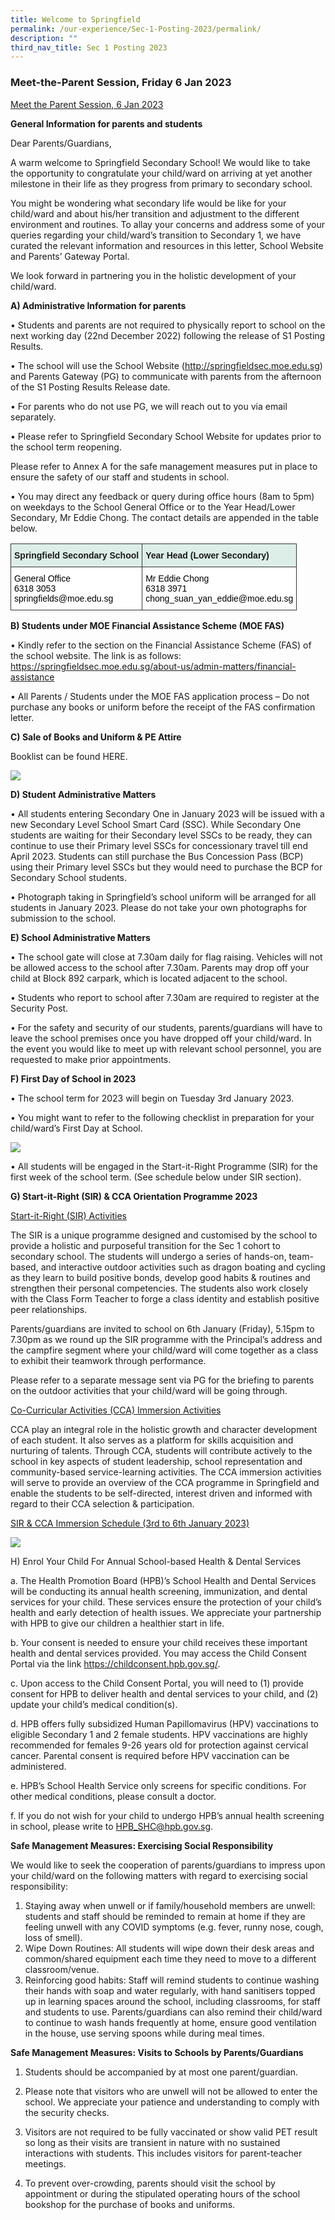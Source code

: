 ```yaml
---
title: Welcome to Springfield
permalink: /our-experience/Sec-1-Posting-2023/permalink/
description: ""
third_nav_title: Sec 1 Posting 2023
---
```

### **Meet-the-Parent Session, Friday 6 Jan 2023**

[Meet the Parent Session, 6 Jan 2023](/files/School%20Website_Presentation%20Slides_S1%20Meet-The-Parents_6%20Jan%202023.pdf)

**General Information for parents and students** 

Dear Parents/Guardians,

A warm welcome to Springfield Secondary School! We would like to take the opportunity to congratulate your child/ward on arriving at yet another milestone in their life as they progress from primary to secondary school.

You might be wondering what secondary life would be like for your child/ward and about his/her transition and adjustment to the different environment and routines. To allay your concerns and address some of your queries regarding your child/ward’s transition to Secondary 1, we have curated the relevant information and resources in this letter, School Website and Parents’ Gateway Portal. 

We look forward in partnering you in the holistic development of your child/ward.

**A) Administrative Information for parents**

•	Students and parents are not required to physically report to school on the next working day (22nd December 2022) following the release of S1 Posting Results. 

•	The school will use the School Website (http://springfieldsec.moe.edu.sg) and Parents Gateway (PG) to communicate with parents from the afternoon of the S1 Posting Results Release date. 

•	For parents who do not use PG, we will reach out to you via email separately. 

•	Please refer to Springfield Secondary School Website for updates prior to the school term reopening. 

Please refer to Annex A for the safe management measures put in place to ensure the safety of our staff and students in school.

•	You may direct any feedback or query during office hours (8am to 5pm) on weekdays to the School General Office or to the Year Head/Lower Secondary, Mr Eddie Chong. The contact details are appended in the table below.


<table style="border-collapse:collapse;border-spacing:0" class="tg"><thead><tr><th style="background-color:#DDEEE9;border-color:#343434;border-style:solid;border-width:1px;font-family:Arial, sans-serif;font-size:14px;font-weight:bold;overflow:hidden;padding:10px 5px;text-align:left;vertical-align:top;word-break:normal">Springfield Secondary School</th><th style="background-color:#DDEEE9;border-color:#343434;border-style:solid;border-width:1px;font-family:Arial, sans-serif;font-size:14px;font-weight:bold;overflow:hidden;padding:10px 5px;text-align:left;vertical-align:top;word-break:normal">Year Head (Lower Secondary)</th></tr></thead><tbody><tr><td style="background-color:#ffffff;border-color:#343434;border-style:solid;border-width:1px;font-family:Arial, sans-serif;font-size:14px;overflow:hidden;padding:10px 5px;text-align:left;vertical-align:top;word-break:normal"><span style="font-weight:normal;color:#000">General Office <br>6318 3053 <br> springfields@moe.edu.sg</span></td><td style="background-color:#ffffff;border-color:#343434;border-style:solid;border-width:1px;font-family:Arial, sans-serif;font-size:14px;overflow:hidden;padding:10px 5px;text-align:left;vertical-align:top;word-break:normal"><span style="font-weight:normal;color:#000">Mr Eddie Chong <br> 6318 3971 <br>chong_suan_yan_eddie@moe.edu.sg</span></td></tr></tbody></table>

**B) Students under MOE Financial Assistance Scheme (MOE FAS)**

•	Kindly refer to the section on the Financial Assistance Scheme (FAS) of the school website. The link is as follows:
https://springfieldsec.moe.edu.sg/about-us/admin-matters/financial-assistance

•	All Parents / Students under the MOE FAS application process – Do not purchase any books or uniform before the receipt of the FAS confirmation letter.

**C) Sale of Books and Uniform & PE Attire**

Booklist can be found HERE.

![](/images/MTP2.png)

**D) Student Administrative Matters**

•	All students entering Secondary One in January 2023 will be issued with a new Secondary Level School Smart Card (SSC). While Secondary One students are waiting for their Secondary level SSCs to be ready, they can continue to use their Primary level SSCs for concessionary travel till end April 2023.  Students can still purchase the Bus Concession Pass (BCP) using their Primary level SSCs but they would need to purchase the BCP for Secondary School students.

•	Photograph taking in Springfield’s school uniform will be arranged for all students in January 2023. Please do not take your own photographs for submission to the school. 

**E) School Administrative Matters**

•	The school gate will close at 7.30am daily for flag raising. Vehicles will not be allowed access to the school after 7.30am. Parents may drop off your child at Block 892 carpark, which is located adjacent to the school.

•	Students who report to school after 7.30am are required to register at the Security Post.

•	For the safety and security of our students, parents/guardians will have to leave the school premises once you have dropped off your child/ward. In the event you would like to meet up with relevant school personnel, you are requested to make prior appointments. 


**F) First Day of School in 2023**

•	The school term for 2023 will begin on Tuesday 3rd January 2023.

•	You might want to refer to the following checklist in preparation for your child/ward’s First Day at School.

![](/images/MTP3.png)

•	All students will be engaged in the Start-it-Right Programme (SIR) for the first week of the school term. (See schedule below under SIR section).

**G) Start-it-Right (SIR) & CCA Orientation Programme 2023**

<u>Start-it-Right (SIR) Activities</u>

The SIR is a unique programme designed and customised by the school to provide a holistic and purposeful transition for the Sec 1 cohort to secondary school. The students will undergo a series of hands-on, team-based, and interactive outdoor activities such as dragon boating and cycling as they learn to build positive bonds, develop good habits & routines and strengthen their personal competencies. The students also work closely with the Class Form Teacher to forge a class identity and establish positive peer relationships. 

Parents/guardians are invited to school on 6th January (Friday), 5.15pm to 7.30pm as we round up the SIR programme with the Principal’s address and the campfire segment where your child/ward will come together as a class to exhibit their teamwork through performance.

Please refer to a separate message sent via PG for the briefing to parents on the outdoor activities that your child/ward will be going through.

<u>Co-Curricular Activities (CCA) Immersion Activities </u>

CCA play an integral role in the holistic growth and character development of each student. It also serves as a platform for skills acquisition and nurturing of talents. Through CCA, students will contribute actively to the school in key aspects of student leadership, school representation and community-based service-learning activities. The CCA immersion activities will serve to provide an overview of the CCA programme in Springfield and enable the students to be self-directed, interest driven and informed with regard to their CCA selection & participation. 

<u>SIR & CCA Immersion Schedule (3rd to 6th January 2023)</u>

![](/images/MTP4.png)

H)  Enrol Your Child For Annual School-based Health & Dental Services

a.	The Health Promotion Board (HPB)’s School Health and Dental Services will be conducting its annual health screening, immunization, and dental services for your child. These services ensure the protection of your child’s health and early detection of health issues. We appreciate your partnership with HPB to give our children a healthier start in life. 
 
b.	Your consent is needed to ensure your child receives these important health and dental services provided. You may access the Child Consent Portal via the link https://childconsent.hpb.gov.sg/.

c.	Upon access to the Child Consent Portal, you will need to (1) provide consent for HPB to deliver health and dental services to your child, and (2) update your child’s medical condition(s).

d.	HPB offers fully subsidized Human Papillomavirus (HPV) vaccinations to eligible Secondary 1 and 2 female students. HPV vaccinations are highly recommended for females 9-26 years old for protection against cervical cancer. Parental consent is required before HPV vaccination can be administered. 

e.	HPB’s School Health Service only screens for specific conditions. For other medical conditions, please consult a doctor.

f.	If you do not wish for your child to undergo HPB’s annual health screening in school, please write to HPB_SHC@hpb.gov.sg. 


**Safe Management Measures: Exercising Social Responsibility**

We would like to seek the cooperation of parents/guardians to impress upon your child/ward on the following matters with regard to exercising social responsibility: 

1.	Staying away when unwell or if family/household members are unwell: students and staff should be reminded to remain at home if they are feeling unwell with any COVID symptoms (e.g. fever, runny nose, cough, loss of smell). 
2.	Wipe Down Routines: All students will wipe down their desk areas and common/shared equipment each time they need to move to a different classroom/venue. 
3.	Reinforcing good habits: Staff will remind students to continue washing their hands with soap and water regularly, with hand sanitisers topped up in learning spaces around the school, including classrooms, for staff and students to use. Parents/guardians can also remind their child/ward to continue to wash hands frequently at home, ensure good ventilation in the house, use serving spoons while during meal times.

**Safe Management Measures: Visits to Schools by Parents/Guardians**
1.	Students should be accompanied by at most one parent/guardian. 

2.	Please note that visitors who are unwell will not be allowed to enter the school. We appreciate your patience and understanding to comply with the security checks.

3.	Visitors are not required to be fully vaccinated or show valid PET result so long as their visits are transient in nature with no sustained interactions with students. This includes visitors for parent-teacher meetings.

4.	To prevent over-crowding, parents should visit the school by appointment or during the stipulated operating hours of the school bookshop for the purchase of books and uniforms.